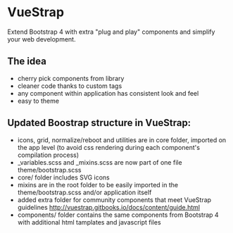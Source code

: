 VueStrap
========
Extend Bootstrap 4 with extra "plug and play" components and simplify your web development.

The idea
--------
- cherry pick components from library
- cleaner code thanks to custom tags
- any component within application has consistent look and feel 
- easy to theme

Updated Boostrap structure in VueStrap:
--------
- icons, grid, normalize/reboot and utilities are in core folder, imported on the app level (to avoid css rendering during each component's compilation process)
- _variables.scss and _mixins.scss are now part of one file theme/bootstrap.scss
- core/ folder includes SVG icons 
- mixins are in the root folder to be easily imported in the theme/bootstrap.scss and/or application itself
- added extra folder for community components that meet VueStrap guidelines http://vuestrap.gitbooks.io/docs/content/guide.html
- components/ folder contains the same components from Bootstrap 4 with additional html tamplates and javascript files